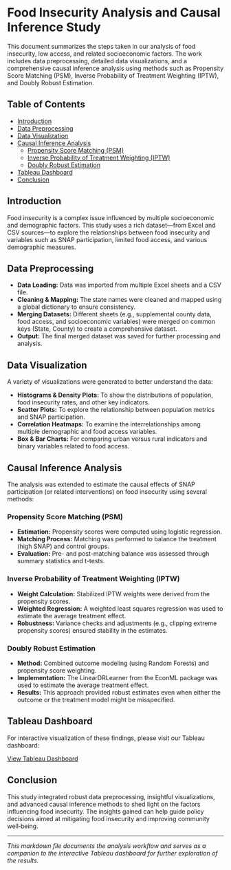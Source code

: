 # Food Insecurity Analysis and Causal Inference Study

This document summarizes the steps taken in our analysis of food insecurity, low access, and related socioeconomic factors. The work includes data preprocessing, detailed data visualizations, and a comprehensive causal inference analysis using methods such as Propensity Score Matching (PSM), Inverse Probability of Treatment Weighting (IPTW), and Doubly Robust Estimation.

## Table of Contents
- [Introduction](#introduction)
- [Data Preprocessing](#data-preprocessing)
- [Data Visualization](#data-visualization)
- [Causal Inference Analysis](#causal-inference-analysis)
  - [Propensity Score Matching (PSM)](#propensity-score-matching-psm)
  - [Inverse Probability of Treatment Weighting (IPTW)](#inverse-probability-of-treatment-weighting-iptw)
  - [Doubly Robust Estimation](#doubly-robust-estimation)
- [Tableau Dashboard](#tableau-dashboard)
- [Conclusion](#conclusion)

## Introduction
Food insecurity is a complex issue influenced by multiple socioeconomic and demographic factors. This study uses a rich dataset—from Excel and CSV sources—to explore the relationships between food insecurity and variables such as SNAP participation, limited food access, and various demographic measures.

## Data Preprocessing
- **Data Loading:** Data was imported from multiple Excel sheets and a CSV file.
- **Cleaning & Mapping:** The state names were cleaned and mapped using a global dictionary to ensure consistency.
- **Merging Datasets:** Different sheets (e.g., supplemental county data, food access, and socioeconomic variables) were merged on common keys (State, County) to create a comprehensive dataset.
- **Output:** The final merged dataset was saved for further processing and analysis.

## Data Visualization
A variety of visualizations were generated to better understand the data:
- **Histograms & Density Plots:** To show the distributions of population, food insecurity rates, and other key indicators.
- **Scatter Plots:** To explore the relationship between population metrics and SNAP participation.
- **Correlation Heatmaps:** To examine the interrelationships among multiple demographic and food access variables.
- **Box & Bar Charts:** For comparing urban versus rural indicators and binary variables related to food access.

## Causal Inference Analysis
The analysis was extended to estimate the causal effects of SNAP participation (or related interventions) on food insecurity using several methods:

### Propensity Score Matching (PSM)
- **Estimation:** Propensity scores were computed using logistic regression.
- **Matching Process:** Matching was performed to balance the treatment (high SNAP) and control groups.
- **Evaluation:** Pre- and post-matching balance was assessed through summary statistics and t-tests.

### Inverse Probability of Treatment Weighting (IPTW)
- **Weight Calculation:** Stabilized IPTW weights were derived from the propensity scores.
- **Weighted Regression:** A weighted least squares regression was used to estimate the average treatment effect.
- **Robustness:** Variance checks and adjustments (e.g., clipping extreme propensity scores) ensured stability in the estimates.

### Doubly Robust Estimation
- **Method:** Combined outcome modeling (using Random Forests) and propensity score weighting.
- **Implementation:** The LinearDRLearner from the EconML package was used to estimate the average treatment effect.
- **Results:** This approach provided robust estimates even when either the outcome or the treatment model might be misspecified.

## Tableau Dashboard
For interactive visualization of these findings, please visit our Tableau dashboard:

[View Tableau Dashboard]((https://prod-useast-b.online.tableau.com/#/site/gwudats6401sg/workbooks/2571930?:origin=card_share_link))



## Conclusion
This study integrated robust data preprocessing, insightful visualizations, and advanced causal inference methods to shed light on the factors influencing food insecurity. The insights gained can help guide policy decisions aimed at mitigating food insecurity and improving community well‑being.

---

*This markdown file documents the analysis workflow and serves as a companion to the interactive Tableau dashboard for further exploration of the results.*
